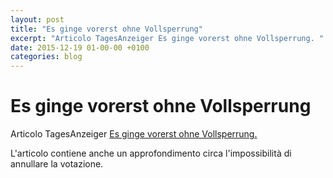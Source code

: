 ```yaml
---
layout: post
title: "Es ginge vorerst ohne Vollsperrung"
excerpt: "Articolo TagesAnzeiger Es ginge vorerst ohne Vollsperrung. "
date: 2015-12-19 01-00-00 +0100
categories: blog
---
```


# Es ginge vorerst ohne Vollsperrung

Articolo TagesAnzeiger [Es ginge vorerst ohne Vollsperrung. ](http://www.tagesanzeiger.ch/schweiz/standard/es-ginge-vorerst-ohne-vollsperrung/story/28981016)

L'articolo contiene anche un approfondimento circa l'impossibilità di annullare la votazione.

